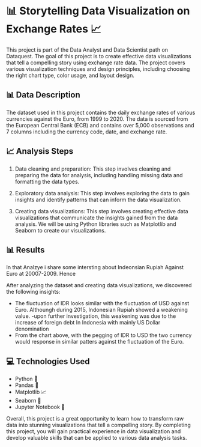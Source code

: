 # 📊 Storytelling Data Visualization on Exchange Rates 📈

This project is part of the Data Analyst and Data Scientist path on Dataquest. The goal of this project is to create effective data visualizations that tell a compelling story using exchange rate data. The project covers various visualization techniques and design principles, including choosing the right chart type, color usage, and layout design.

## 📊 Data Description

The dataset used in this project contains the daily exchange rates of various currencies against the Euro, from 1999 to 2020. The data is sourced from the European Central Bank (ECB) and contains over 5,000 observations and 7 columns including the currency code, date, and exchange rate.

## 📈 Analysis Steps

1. Data cleaning and preparation: This step involves cleaning and preparing the data for analysis, including handling missing data and formatting the data types.

2. Exploratory data analysis: This step involves exploring the data to gain insights and identify patterns that can inform the data visualization.

3. Creating data visualizations: This step involves creating effective data visualizations that communicate the insights gained from the data analysis. We will be using Python libraries such as Matplotlib and Seaborn to create our visualizations.

## 📊 Results

In that Analzye i share some intersting about Indeonsian Rupiah Against Euro at 20007-2009. Hence

After analyzing the dataset and creating data visualizations, we discovered the following insights:

- The fluctuation of IDR looks similar with the fluctuation of USD against Euro. Althoungh during 2015, Indonesian Rupiah showed a weakening value.
-upon further investigation, this weakening was due to the increase of foreign debt In Indonesia with mainly US Dollar denomination
- From the chart above, with the pegging of IDR to USD the two currency would response in similar patters against the fluctuation of the Euro.

## 💻 Technologies Used

- Python 🐍
- Pandas 🐼
- Matplotlib 📈
- Seaborn 🌊
- Jupyter Notebook 📓

Overall, this project is a great opportunity to learn how to transform raw data into stunning visualizations that tell a compelling story. By completing this project, you will gain practical experience in data visualization and develop valuable skills that can be applied to various data analysis tasks.
